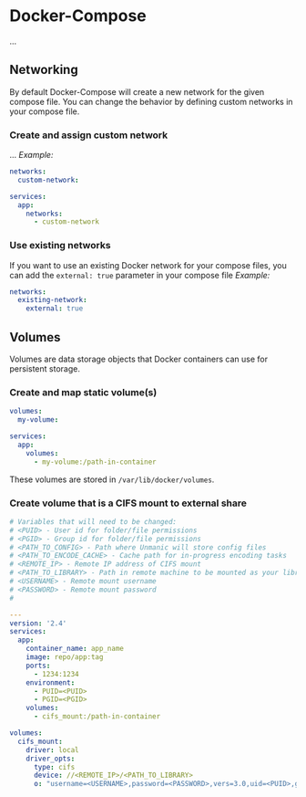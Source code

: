 # Docker-Compose
...

## Networking
By default Docker-Compose will create a new network for the given compose file. You can change the behavior by defining custom networks in your compose file.
### Create and assign custom network
...
*Example:*
```yaml
networks:
  custom-network:

services:
  app:
    networks:
      - custom-network
```
### Use existing networks
If you want to use an existing Docker network for your compose files, you can add the `external: true` parameter in your compose file
*Example:*
```yaml
networks:
  existing-network:
    external: true
```

## Volumes
Volumes are data storage objects that Docker containers can use for persistent storage. 
### Create and map static volume(s)
```yaml
volumes:
  my-volume:

services:
  app:
    volumes:
      - my-volume:/path-in-container
```
These volumes are stored in `/var/lib/docker/volumes`.
### Create volume that is a CIFS mount to external share
```yaml
# Variables that will need to be changed:  
# <PUID> - User id for folder/file permissions  
# <PGID> - Group id for folder/file permissions  
# <PATH_TO_CONFIG> - Path where Unmanic will store config files  
# <PATH_TO_ENCODE_CACHE> - Cache path for in-progress encoding tasks  
# <REMOTE_IP> - Remote IP address of CIFS mount  
# <PATH_TO_LIBRARY> - Path in remote machine to be mounted as your library  
# <USERNAME> - Remote mount username  
# <PASSWORD> - Remote mount password  
#

---  
version: '2.4'  
services:  
  app:
    container_name: app_name  
    image: repo/app:tag  
    ports:  
      - 1234:1234
    environment:  
      - PUID=<PUID>  
      - PGID=<PGID>  
    volumes:
      - cifs_mount:/path-in-container

volumes:  
  cifs_mount:  
    driver: local  
    driver_opts:  
      type: cifs  
      device: //<REMOTE_IP>/<PATH_TO_LIBRARY>  
      o: "username=<USERNAME>,password=<PASSWORD>,vers=3.0,uid=<PUID>,gid=<PGID>"
```
